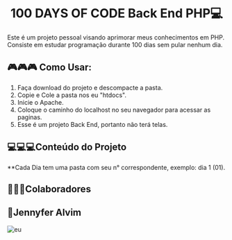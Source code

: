 <h1 align="center">100 DAYS OF CODE Back End PHP💻 </h1>

Este é um projeto pessoal visando aprimorar meus conhecimentos em PHP.
Consiste em estudar programação durante 100 dias sem pular nenhum dia.
## 🎮🎮🎮 Como Usar:

1. Faça download do projeto e descompacte a pasta.
2. Copie e Cole a pasta nos eu "htdocs".
3. Inicie o Apache.
4. Coloque o caminho do localhost no seu navegador para acessar as paginas.
5. Esse é um projeto Back End, portanto não terá telas.


   
## 💻💻💻Conteúdo do Projeto

**Cada Dia tem uma pasta com seu n° correspondente, exemplo: dia 1 (01).

## 🌟🌟🌟Colaboradores


<h2>🌸Jennyfer Alvim</h2> 

![eu](https://github.com/JennieOliveira99/SimulatorGame/assets/117695086/19f9ea17-6846-42d8-810d-26f56fc27324)

